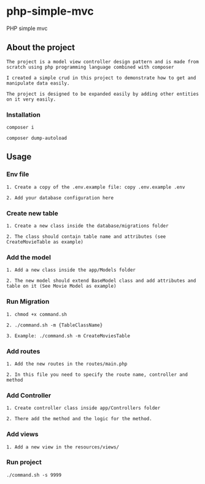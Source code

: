 # php-simple-mvc
PHP simple mvc

## About the project

`The project is a model view controller design pattern and is made from scratch using php programming language combined with composer`

`I created a simple crud in this project to demonstrate how to get and manipulate data easily.`

`The project is designed to be expanded easily by adding other entities on it very easily.`

### Installation

`composer i`

`composer dump-autoload`

## Usage

### Env file

`1. Create a copy of the .env.example file: copy .env.example .env`

`2. Add your database configuration here`

### Create new table

`1. Create a new class inside the database/migrations folder`

`2. The class should contain table name and attributes (see CreateMovieTable as example)`

### Add the model

`1. Add a new class inside the app/Models folder`

`2. The new model should extend BaseModel class and add attributes and table on it (See Movie Model as example)`

### Run Migration

`1. chmod +x command.sh`

`2. ./command.sh -m {TableClassName}`

`3. Example: ./command.sh -m CreateMoviesTable`


### Add routes

`1. Add the new routes in the routes/main.php`

`2. In this file you need to specify the route name, controller and method`

### Add Controller

`1. Create controller class inside app/Controllers folder`

`2. There add the method and the logic for the method.`

### Add views

`1. Add a new view in the resources/views/`
### Run project

`./command.sh -s 9999`


